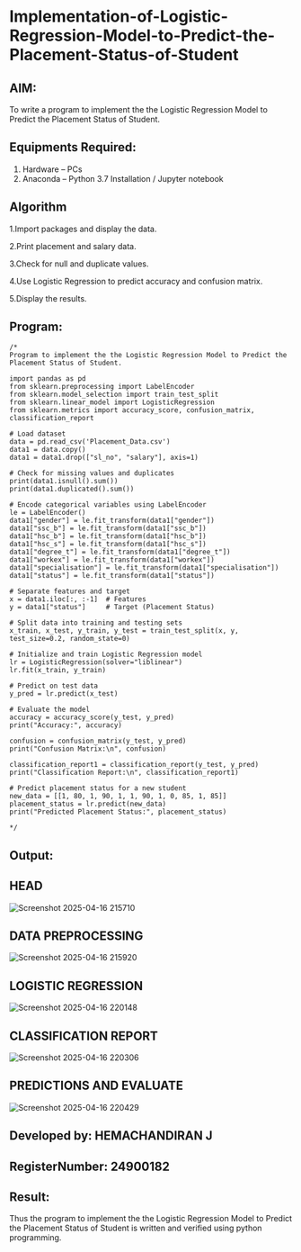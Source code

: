 # Implementation-of-Logistic-Regression-Model-to-Predict-the-Placement-Status-of-Student

## AIM:
To write a program to implement the the Logistic Regression Model to Predict the Placement Status of Student.

## Equipments Required:
1. Hardware – PCs
2. Anaconda – Python 3.7 Installation / Jupyter notebook

## Algorithm
1.Import packages and display the data.

2.Print placement and salary data.

3.Check for null and duplicate values.

4.Use Logistic Regression to predict accuracy and confusion matrix.

5.Display the results.

## Program:
```
/*
Program to implement the the Logistic Regression Model to Predict the Placement Status of Student.

import pandas as pd
from sklearn.preprocessing import LabelEncoder
from sklearn.model_selection import train_test_split
from sklearn.linear_model import LogisticRegression
from sklearn.metrics import accuracy_score, confusion_matrix, classification_report

# Load dataset
data = pd.read_csv('Placement_Data.csv')
data1 = data.copy()
data1 = data1.drop(["sl_no", "salary"], axis=1)

# Check for missing values and duplicates
print(data1.isnull().sum())
print(data1.duplicated().sum())

# Encode categorical variables using LabelEncoder
le = LabelEncoder()
data1["gender"] = le.fit_transform(data1["gender"])
data1["ssc_b"] = le.fit_transform(data1["ssc_b"])
data1["hsc_b"] = le.fit_transform(data1["hsc_b"])
data1["hsc_s"] = le.fit_transform(data1["hsc_s"])
data1["degree_t"] = le.fit_transform(data1["degree_t"])
data1["workex"] = le.fit_transform(data1["workex"])
data1["specialisation"] = le.fit_transform(data1["specialisation"])
data1["status"] = le.fit_transform(data1["status"])

# Separate features and target
x = data1.iloc[:, :-1]  # Features
y = data1["status"]     # Target (Placement Status)

# Split data into training and testing sets
x_train, x_test, y_train, y_test = train_test_split(x, y, test_size=0.2, random_state=0)

# Initialize and train Logistic Regression model
lr = LogisticRegression(solver="liblinear")
lr.fit(x_train, y_train)

# Predict on test data
y_pred = lr.predict(x_test)

# Evaluate the model
accuracy = accuracy_score(y_test, y_pred)
print("Accuracy:", accuracy)

confusion = confusion_matrix(y_test, y_pred)
print("Confusion Matrix:\n", confusion)

classification_report1 = classification_report(y_test, y_pred)
print("Classification Report:\n", classification_report1)

# Predict placement status for a new student
new_data = [[1, 80, 1, 90, 1, 1, 90, 1, 0, 85, 1, 85]]
placement_status = lr.predict(new_data)
print("Predicted Placement Status:", placement_status)

*/
```

## Output:
## HEAD
![Screenshot 2025-04-16 215710](https://github.com/user-attachments/assets/f3a60e8d-2e05-4b10-9640-83aaaa1ba275)
## DATA PREPROCESSING
![Screenshot 2025-04-16 215920](https://github.com/user-attachments/assets/0fe93f00-0dc3-4d41-baac-d2160cc5cdac)
## LOGISTIC REGRESSION
![Screenshot 2025-04-16 220148](https://github.com/user-attachments/assets/a358b4b6-80d5-444f-81cb-105fc657eaca)
## CLASSIFICATION REPORT
![Screenshot 2025-04-16 220306](https://github.com/user-attachments/assets/e8475bec-29c1-45cb-96d8-ad09736b42f9)
## PREDICTIONS AND EVALUATE
![Screenshot 2025-04-16 220429](https://github.com/user-attachments/assets/a4be4cb6-098b-4472-863c-3c82e5bcf0c8)

## Developed by: HEMACHANDIRAN J
## RegisterNumber:  24900182

## Result:
Thus the program to implement the the Logistic Regression Model to Predict the Placement Status of Student is written and verified using python programming.
